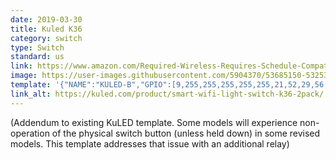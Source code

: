 ```yaml
---
date: 2019-03-30
title: Kuled K36
category: switch
type: Switch
standard: us
link: https://www.amazon.com/Required-Wireless-Requires-Schedule-Compatible/dp/B079FDTG7T
image: https://user-images.githubusercontent.com/5904370/53685150-53253400-3d17-11e9-9dbb-0c868db95e11.png
template: '{"NAME":"KULED-B","GPIO":[9,255,255,255,255,255,21,52,29,56,255,255,255],"FLAG":0,"BASE":18}' 
link_alt: https://kuled.com/product/smart-wifi-light-switch-k36-2pack/
---
```


(Addendum to existing KuLED template.  Some models will experience non-operation of the physical switch button (unless held down) in some revised models.  This template addresses that issue with an additional relay)
